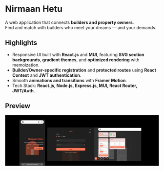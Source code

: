 # Nirmaan Hetu

A web application that connects **builders and property owners**.  
Find and match with builders who meet your dreams — and your demands.

## Highlights

- Responsive UI built with **React.js** and **MUI**, featuring **SVG section backgrounds**, **gradient themes**, and **optimized rendering** with memoization.  
- **Builder/Owner-specific registration** and **protected routes** using **React Context** and **JWT authentication**.  
- Smooth **animations and transitions** with **Framer Motion**.  
- Tech Stack: **React.js, Node.js, Express.js, MUI, React Router, JWT/Auth**.

## Preview

![App Screenshot](/frontend/src/assets/preview.png)

